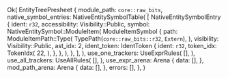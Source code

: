 Ok(
    EntityTreePresheet {
        module_path: `core::raw_bits`,
        native_symbol_entries: NativeEntitySymbolTable(
            [
                NativeEntitySymbolEntry {
                    ident: `r32`,
                    accessibility: Visibility::Public,
                    symbol: NativeEntitySymbol::ModuleItem(
                        ModuleItemSymbol {
                            path: ModuleItemPath::Type(
                                TypePath(`core::raw_bits::r32`, `Extern`),
                            ),
                            visibility: Visibility::Public,
                            ast_idx: 2,
                            ident_token: IdentToken {
                                ident: `r32`,
                                token_idx: TokenIdx(
                                    22,
                                ),
                            },
                        },
                    ),
                },
            ],
        ),
        use_one_trackers: UseExprRules(
            [],
        ),
        use_all_trackers: UseAllRules(
            [],
        ),
        use_expr_arena: Arena {
            data: [],
        },
        mod_path_arena: Arena {
            data: [],
        },
        errors: [],
    },
)